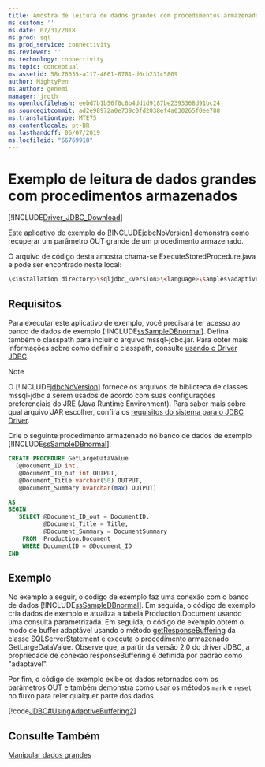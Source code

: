```yaml
---
title: Amostra de leitura de dados grandes com procedimentos armazenados | Microsoft Docs
ms.custom: ''
ms.date: 07/31/2018
ms.prod: sql
ms.prod_service: connectivity
ms.reviewer: ''
ms.technology: connectivity
ms.topic: conceptual
ms.assetid: 58c76635-a117-4661-8781-d6cb231c5809
author: MightyPen
ms.author: genemi
manager: jroth
ms.openlocfilehash: eebd7b1b56f0c6b4dd1d9187be2393368d91bc24
ms.sourcegitcommit: ad2e98972a0e739c0fd2038ef4a030265f0ee788
ms.translationtype: MTE75
ms.contentlocale: pt-BR
ms.lasthandoff: 06/07/2019
ms.locfileid: "66769918"
---
```

# <a name="reading-large-data-with-stored-procedures-sample"></a>Exemplo de leitura de dados grandes com procedimentos armazenados

[!INCLUDE[Driver_JDBC_Download](../../../includes/driver_jdbc_download.md)]

Este aplicativo de exemplo do [!INCLUDE[jdbcNoVersion](../../../includes/jdbcnoversion_md.md)] demonstra como recuperar um parâmetro OUT grande de um procedimento armazenado.

O arquivo de código desta amostra chama-se ExecuteStoredProcedure.java e pode ser encontrado neste local:

```bash
\<installation directory>\sqljdbc_<version>\<language>\samples\adaptive
```

## <a name="requirements"></a>Requisitos

Para executar este aplicativo de exemplo, você precisará ter acesso ao banco de dados de exemplo [!INCLUDE[ssSampleDBnormal](../../../includes/sssampledbnormal_md.md)]. Defina também o classpath para incluir o arquivo mssql-jdbc.jar. Para obter mais informações sobre como definir o classpath, consulte [usando o Driver JDBC](../../../connect/jdbc/using-the-jdbc-driver.md).

> [!NOTE]  
> O [!INCLUDE[jdbcNoVersion](../../../includes/jdbcnoversion_md.md)] fornece os arquivos de biblioteca de classes mssql-jdbc a serem usados de acordo com suas configurações preferenciais do JRE (Java Runtime Environment). Para saber mais sobre qual arquivo JAR escolher, confira os [requisitos do sistema para o JDBC Driver](../../../connect/jdbc/system-requirements-for-the-jdbc-driver.md).

Crie o seguinte procedimento armazenado no banco de dados de exemplo [!INCLUDE[ssSampleDBnormal](../../../includes/sssampledbnormal_md.md)]:

```sql
CREATE PROCEDURE GetLargeDataValue
  (@Document_ID int,
   @Document_ID_out int OUTPUT,
   @Document_Title varchar(50) OUTPUT,  
   @Document_Summary nvarchar(max) OUTPUT)  

AS
BEGIN
   SELECT @Document_ID_out = DocumentID,
          @Document_Title = Title,  
          @Document_Summary = DocumentSummary
    FROM  Production.Document  
    WHERE DocumentID = @Document_ID  
END  
```

## <a name="example"></a>Exemplo

No exemplo a seguir, o código de exemplo faz uma conexão com o banco de dados [!INCLUDE[ssSampleDBnormal](../../../includes/sssampledbnormal_md.md)]. Em seguida, o código de exemplo cria dados de exemplo e atualiza a tabela Production.Document usando uma consulta parametrizada. Em seguida, o código de exemplo obtém o modo de buffer adaptável usando o método [getResponseBuffering](../../../connect/jdbc/reference/getresponsebuffering-method-sqlserverstatement.md) da classe [SQLServerStatement](../../../connect/jdbc/reference/sqlserverstatement-class.md) e executa o procedimento armazenado GetLargeDataValue. Observe que, a partir da versão 2.0 do driver JDBC, a propriedade de conexão responseBuffering é definida por padrão como "adaptável".

Por fim, o código de exemplo exibe os dados retornados com os parâmetros OUT e também demonstra como usar os métodos `mark` e `reset` no fluxo para reler qualquer parte dos dados.

[!code[JDBC#UsingAdaptiveBuffering2](../../../connect/jdbc/codesnippet/Java/reading-large-data-with-_1_1.java)]

## <a name="see-also"></a>Consulte Também

[Manipular dados grandes](../../../connect/jdbc/code-samples/working-with-large-data.md)
